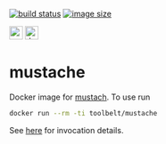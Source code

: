 [![build status](https://github.com/e-karge/toolbelt/actions/workflows/build.yaml/badge.svg)](https://github.com/e-karge/toolbelt/actions/workflows/build.yaml)
[![image size](https://img.shields.io/docker/image-size/toolbelt/mustache/latest?logo=docker)](https://hub.docker.com/repository/docker/toolbelt/mustache)

[<img height="24" width="24" src="https://unpkg.com/simple-icons@4/icons/github.svg" alt="source code">](https://github.com/e-karge/toolbelt/tree/master/mustache)
[<img height="24" width="24" src="https://unpkg.com/simple-icons@4/icons/docker.svg" alt="docker image">](https://hub.docker.com/repository/docker/toolbelt/mustache)


mustache
========

Docker image for [mustach](https://github.com/mustache/mustache). To use run

```bash
docker run --rm -ti toolbelt/mustache
```

See [here](http://mustache.github.io/mustache.1.html) for invocation details.
